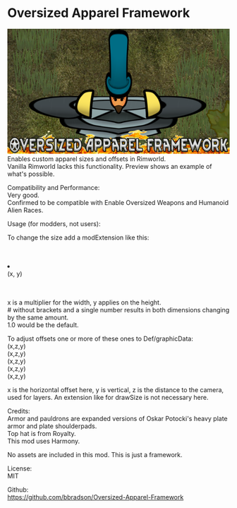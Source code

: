 # Oversized Apparel Framework

![](About/Preview.png?raw=true)
 Enables custom apparel sizes and offsets in Rimworld.  
Vanilla Rimworld lacks this functionality. Preview shows an example of what's possible.  
  
Compatibility and Performance:  
Very good.  
Confirmed to be compatible with Enable Oversized Weapons and Humanoid Alien Races.  
  
Usage (for modders, not users):  
  
To change the size add a modExtension like this:  
<Def>  
	<modExtensions>  
		<li Class="OversizedApparel.Extension">  
			<drawSize>(x, y)</drawSize>  
		</li>  
	</modExtensions>  
</Def>  
  
x is a multiplier for the width, y applies on the height.  
<drawSize>#<drawSize> without brackets and a single number results in both dimensions changing by the same amount.  
<drawSize>1.0</drawSize> would be the default.  
  
To adjust offsets one or more of these ones to Def/graphicData:  
<drawOffset>(x,z,y)</drawOffset>  
<drawOffsetNorth>(x,z,y)</drawOffsetNorth>  
<drawOffsetEast>(x,z,y)</drawOffsetEast>  
<drawOffsetSouth>(x,z,y)</drawOffsetSouth>  
<drawOffsetWest>(x,z,y)</drawOffsetWest>  
  
x is the horizontal offset here, y is vertical, z is the distance to the camera, used for layers. An extension like for drawSize is not necessary here.  
  
Credits:  
Armor and pauldrons are expanded versions of Oskar Potocki's heavy plate armor and plate shoulderpads.  
Top hat is from Royalty.  
This mod uses Harmony.  
  
No assets are included in this mod. This is just a framework.  
  
License:  
MIT  
  
Github:  
https://github.com/bbradson/Oversized-Apparel-Framework  